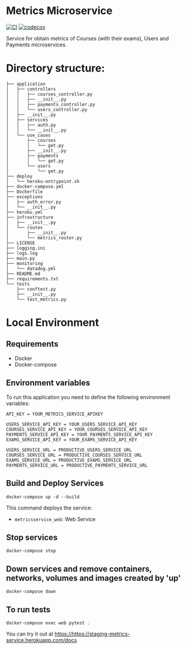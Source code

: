 # Metrics Microservice

[![CI](https://github.com/Ubademy-G3/metrics.service/actions/workflows/default.yml/badge.svg)](https://github.com/Ubademy-G3/metrics.service/actions/workflows/default.yml)
[![codecov](https://codecov.io/gh/Ubademy-G3/metrics.service/branch/main/graph/badge.svg?token=5YTWOVJWEY)](https://codecov.io/gh/Ubademy-G3/metrics.service)

Service for obtain metrics of Courses (with their exams), Users and Payments microservices.

# Directory structure:

```tree
├── application
│   ├── controllers
│   │   ├── courses_controller.py
│   │   ├── __init__.py
│   │   ├── payments_controller.py
│   │   └── users_controller.py
│   ├── __init__.py
│   ├── services
│   │   ├── auth.py
│   │   └── __init__.py
│   └── use_cases
│       ├── courses
│       │   └── get.py
│       ├── __init__.py
│       ├── payments
│       │   └── get.py
│       └── users
│           └── get.py
├── deploy
│   └── heroku-entrypoint.sh
├── docker-compose.yml
├── Dockerfile
├── exceptions
│   ├── auth_error.py
│   └── __init__.py
├── heroku.yml
├── infrastructure
│   ├── __init__.py
│   └── routes
│       ├── __init__.py
│       └── metrics_router.py
├── LICENSE
├── logging.ini
├── logs.log
├── main.py
├── monitoring
│   └── datadog.yml
├── README.md
├── requirements.txt
└── tests
    ├── conftest.py
    ├── __init__.py
    └── test_metrics.py
```

# Local Environment 

## Requirements 

* Docker
* Docker-compose

## Environment variables

To run this application you need to define the following environment variables:

```
API_KEY = YOUR_METRICS_SERVICE_APIKEY

USERS_SERVICE_API_KEY = YOUR_USERS_SERVICE_API_KEY
COURSES_SERVICE_API_KEY = YOUR_COURSES_SERVICE_API_KEY
PAYMENTS_SERVICE_API_KEY = YOUR_PAYMENTS_SERVICE_API_KEY
EXAMS_SERVICE_API_KEY = YOUR_EXAMS_SERVICE_API_KEY

USERS_SERVICE_URL = PRODUCTIVE_USERS_SERVICE_URL 
COURSES_SERVICE_URL = PRODUCTIVE_COURSES_SERVICE_URL
EXAMS_SERVICE_URL = PRODUCTIVE_EXAMS_SERVICE_URL
PAYMENTS_SERVICE_URL = PRODUCTIVE_PAYMENTS_SERVICE_URL
```

## Build and Deploy Services

```docker-compose up -d --build```

This command deploys the service:

* `metricsservice_web`: Web Service

## Stop services

```docker-compose stop```

## Down services and remove containers, networks, volumes and images created by 'up'

```docker-compose down```

## To run tests

```docker-compose exec web pytest .```


You can try it out at <https://https://staging-metrics-service.herokuapp.com/docs>
